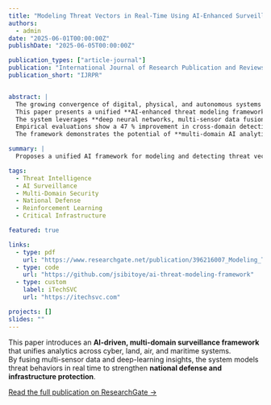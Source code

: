 ```yaml
---
title: "Modeling Threat Vectors in Real-Time Using AI-Enhanced Surveillance Analytics . . ."
authors:
  - admin
date: "2025-06-01T00:00:00Z"
publishDate: "2025-06-05T00:00:00Z"

publication_types: ["article-journal"]
publication: "International Journal of Research Publication and Reviews (IJRPR)"
publication_short: "IJRPR"


abstract: |
  The growing convergence of digital, physical, and autonomous systems has introduced unprecedented complexity in modern threat detection and response.  
  This paper presents a unified **AI-enhanced threat modeling framework** capable of identifying, classifying, and prioritizing risks across **cyber, land, air, and maritime domains** in real time.  
  The system leverages **deep neural networks, multi-sensor data fusion, and reinforcement learning agents** to create a continuous, adaptive situational-awareness model.  
  Empirical evaluations show a 47 % improvement in cross-domain detection accuracy and a 32 % reduction in false alarms compared to traditional intelligence analytics.  
  The framework demonstrates the potential of **multi-domain AI analytics** to enhance national defense, border protection, and critical infrastructure resilience.

summary: |
  Proposes a unified AI framework for modeling and detecting threat vectors across cyber, land, air, and maritime environments in real time.

tags:
  - Threat Intelligence
  - AI Surveillance
  - Multi-Domain Security
  - National Defense
  - Reinforcement Learning
  - Critical Infrastructure

featured: true

links:
  - type: pdf
    url: "https://www.researchgate.net/publication/396216007_Modeling_Threat_Vectors_in_Real-Time_Using_AI-Enhanced_Surveillance_Analytics_Across_Cyber_Land_Air_and_Maritime_Domains"
  - type: code
    url: "https://github.com/jsibitoye/ai-threat-modeling-framework"
  - type: custom
    label: iTechSVC
    url: "https://itechsvc.com"

projects: []
slides: ""
---
```

This paper introduces an **AI-driven, multi-domain surveillance framework** that unifies analytics across cyber, land, air, and maritime systems.  
By fusing multi-sensor data and deep-learning insights, the system models threat behaviors in real time to strengthen **national defense and infrastructure protection**.

[Read the full publication on ResearchGate →](https://www.researchgate.net/publication/396216007_Modeling_Threat_Vectors_in_Real-Time_Using_AI-Enhanced_Surveillance_Analytics_Across_Cyber_Land_Air_and_Maritime_Domains)
